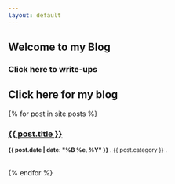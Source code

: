 ```yaml
---
layout: default
---
```


## Welcome to my Blog


### Click here to write-ups

## Click here for my blog

{% for post in site.posts %}	
    <h3><a href="{{ post.url }}">{{ post.title }}</a></h3>
    <p><small><strong>{{ post.date | date: "%B %e, %Y" }}</strong> . {{ post.category }} . <a href="http://dalemazza.github.io{{ post.url }}#disqus_thread"></a></small></p>			
{% endfor %}	
